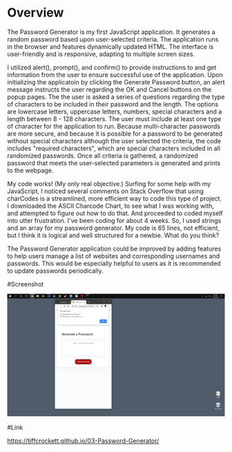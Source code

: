 # Overview 

The Password Generator is my first JavaScript application.  It generates a random password based upon user-selected criteria.  The application runs in the browser and features dynamically updated HTML.  The interface is user-friendly and is responsive, adapting to multiple screen sizes.

I utilized alert(), prompt(), and confirm() to provide instructions to and get information from the user to ensure successful use of the application.  Upon initializing the applicatoin by clicking the Generate Password button, an alert message instructs the user regarding the OK and Cancel buttons on the popup pages.  The the user is asked a series of questions regarding the type of characters to be included in their password and the length.  The options are lowercase letters, uppercase letters, numbers, special characters and a length between 8 - 128 characters.  The user must include at least one type of character for the application to run.  Because multi-character passwords are more secure, and because it is possible for a password to be generated without special characters although the user selected the criteria, the code includes "required characters", which are special characters included in all randomized passwords. Once all criteria is gathered, a randomized password that meets the user-selected parameters is generated and prints to the webpage. 

My code works! (My only real objective.) Surfing for some help with my JavaScript, I noticed several comments on Stack Overflow that using charCodes is a streamlined, more efficient way to code this type of project. I downloaded the ASCII Charcode Chart, to see what I was working with, and attempted to figure out how to do that. And proceeded to  coded myself into utter frustration. I've been coding for about 4 weeks. So, I used strings and an array for my password generator. My code is 65 lines, not efficient, but I think it is logical and well structured for a newbie. What do you think?

The Password Generator application could be improved by adding features to help users manage a list of websites and corresponding usernames and passwords.  This would be especially helpful to users as it is recommended to update passwords periodically. 

#Screenshot 

![images](https://github.com/tiffcrockett/03-Password-Generator/blob/main/assets/images/PswdGenScrn.png)




#Link 

https://tiffcrockett.github.io/03-Password-Generator/
